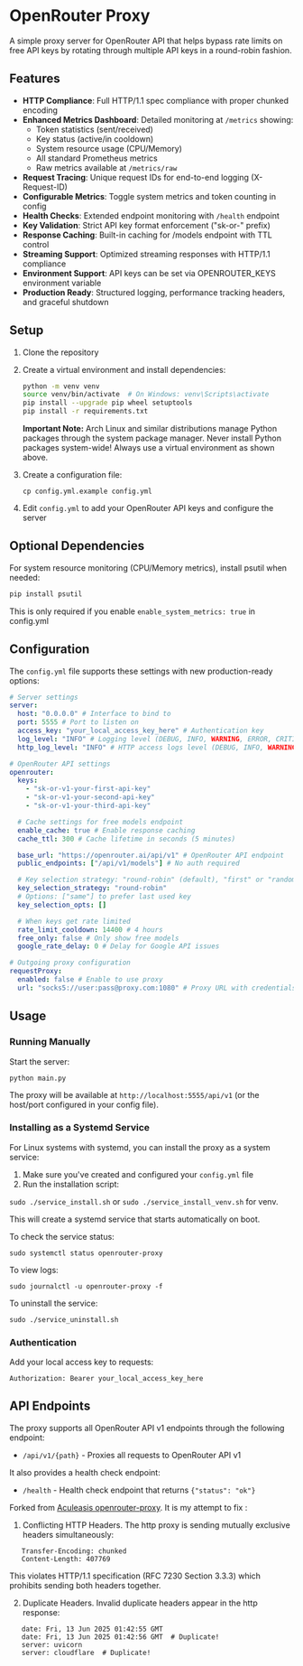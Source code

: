 # OpenRouter Proxy

A simple proxy server for OpenRouter API that helps bypass rate limits on free API keys
by rotating through multiple API keys in a round-robin fashion.

## Features

- **HTTP Compliance**: Full HTTP/1.1 spec compliance with proper chunked encoding
- **Enhanced Metrics Dashboard**: Detailed monitoring at `/metrics` showing:
  - Token statistics (sent/received)
  - Key status (active/in cooldown)
  - System resource usage (CPU/Memory)
  - All standard Prometheus metrics
  - Raw metrics available at `/metrics/raw`
- **Request Tracing**: Unique request IDs for end-to-end logging (X-Request-ID)
- **Configurable Metrics**: Toggle system metrics and token counting in config
- **Health Checks**: Extended endpoint monitoring with `/health` endpoint
- **Key Validation**: Strict API key format enforcement ("sk-or-" prefix)
- **Response Caching**: Built-in caching for /models endpoint with TTL control
- **Streaming Support**: Optimized streaming responses with HTTP/1.1 compliance
- **Environment Support**: API keys can be set via OPENROUTER_KEYS environment variable
- **Production Ready**: Structured logging, performance tracking headers, and graceful shutdown

## Setup

1. Clone the repository
2. Create a virtual environment and install dependencies:

   ```bash
   python -m venv venv
   source venv/bin/activate  # On Windows: venv\Scripts\activate
   pip install --upgrade pip wheel setuptools
   pip install -r requirements.txt
   ```

   **Important Note:** Arch Linux and similar distributions manage Python packages through the system package manager. Never install Python packages system-wide! Always use a virtual environment as shown above.

3. Create a configuration file:
   ```
   cp config.yml.example config.yml
   ```
4. Edit `config.yml` to add your OpenRouter API keys and configure the server

## Optional Dependencies

For system resource monitoring (CPU/Memory metrics), install psutil when needed:

```bash
pip install psutil
```

This is only required if you enable `enable_system_metrics: true` in config.yml

## Configuration

The `config.yml` file supports these settings with new production-ready options:

```yaml
# Server settings
server:
  host: "0.0.0.0" # Interface to bind to
  port: 5555 # Port to listen on
  access_key: "your_local_access_key_here" # Authentication key
  log_level: "INFO" # Logging level (DEBUG, INFO, WARNING, ERROR, CRITICAL)
  http_log_level: "INFO" # HTTP access logs level (DEBUG, INFO, WARNING, ERROR, CRITICAL)

# OpenRouter API settings
openrouter:
  keys:
    - "sk-or-v1-your-first-api-key"
    - "sk-or-v1-your-second-api-key"
    - "sk-or-v1-your-third-api-key"

  # Cache settings for free models endpoint
  enable_cache: true # Enable response caching
  cache_ttl: 300 # Cache lifetime in seconds (5 minutes)

  base_url: "https://openrouter.ai/api/v1" # OpenRouter API endpoint
  public_endpoints: ["/api/v1/models"] # No auth required

  # Key selection strategy: "round-robin" (default), "first" or "random".
  key_selection_strategy: "round-robin"
  # Options: ["same"] to prefer last used key
  key_selection_opts: []

  # When keys get rate limited
  rate_limit_cooldown: 14400 # 4 hours
  free_only: false # Only show free models
  google_rate_delay: 0 # Delay for Google API issues

# Outgoing proxy configuration
requestProxy:
  enabled: false # Enable to use proxy
  url: "socks5://user:pass@proxy.com:1080" # Proxy URL with credentials
```

## Usage

### Running Manually

Start the server:

```
python main.py
```

The proxy will be available at `http://localhost:5555/api/v1` (or the host/port configured in your config file).

### Installing as a Systemd Service

For Linux systems with systemd, you can install the proxy as a system service:

1. Make sure you've created and configured your `config.yml` file
2. Run the installation script:

`sudo ./service_install.sh` or `sudo ./service_install_venv.sh` for venv.

This will create a systemd service that starts automatically on boot.

To check the service status:

```
sudo systemctl status openrouter-proxy
```

To view logs:

```
sudo journalctl -u openrouter-proxy -f
```

To uninstall the service:

```
sudo ./service_uninstall.sh
```

### Authentication

Add your local access key to requests:

```
Authorization: Bearer your_local_access_key_here
```

## API Endpoints

The proxy supports all OpenRouter API v1 endpoints through the following endpoint:

- `/api/v1/{path}` - Proxies all requests to OpenRouter API v1

It also provides a health check endpoint:

- `/health` - Health check endpoint that returns `{"status": "ok"}`

Forked from [Aculeasis openrouter-proxy](https://github.com/Aculeasis/openrouter-proxy). It is my attempt to fix :

1. Conflicting HTTP Headers.
   The http proxy is sending mutually exclusive headers simultaneously:

```
   Transfer-Encoding: chunked
   Content-Length: 407769
```

This violates HTTP/1.1 specification (RFC 7230 Section 3.3.3) which prohibits sending both headers together.

2. Duplicate Headers.
   Invalid duplicate headers appear in the http response:

```
   date: Fri, 13 Jun 2025 01:42:55 GMT
   date: Fri, 13 Jun 2025 01:42:56 GMT  # Duplicate!
   server: uvicorn
   server: cloudflare  # Duplicate!
```
